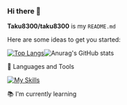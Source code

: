 ### Hi there 👋


**Taku8300/taku8300** is my `README.md` 

Here are some ideas to get you started:

[![Top Langs](https://github-readme-stats.vercel.app/api/top-langs/?username=Taku8300&layout=compact&theme=onedark
)](https://github.com/anuraghazra/github-readme-stats)![Anurag's GitHub stats](https://github-readme-stats.vercel.app/api?username=Taku8300&theme=onedark)

🔧 Languages and Tools

[![My Skills](https://skillicons.dev/icons?i=js,html,css,tailwind,laravel,aws,react,java,linux,mysql,php,py,vscode)](https://skillicons.dev)

📚 I'm currently learning

